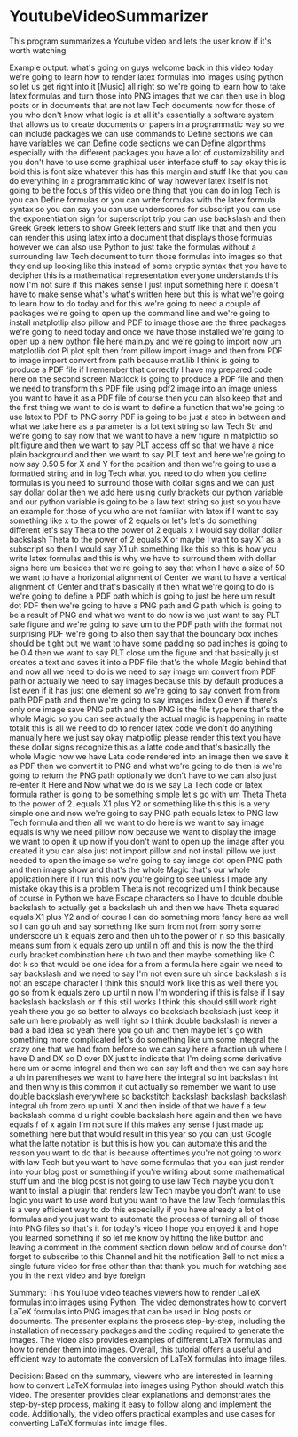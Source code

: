 # YoutubeVideoSummarizer
This program summarizes a Youtube video and lets the user know if it's worth watching

Example output:
what's going on guys welcome back in this video today we're going to learn how to render latex formulas into images using python so let us get right into it [Music] all right so we're going to learn how to take latex formulas and turn those into PNG images that we can then use in blog posts or in documents that are not law Tech documents now for those of you who don't know what logic is at all it's essentially a software system that allows us to create documents or papers in a programmatic way so we can include packages we can use commands to Define sections we can have variables we can Define code sections we can Define algorithms especially with the different packages you have a lot of customizability and you don't have to use some graphical user interface stuff to say okay this is bold this is font size whatever this has this margin and stuff like that you can do everything in a programmatic kind of way however latex itself is not going to be the focus of this video one thing that you can do in log Tech is you can Define formulas or you can write formulas with the latex formula syntax so you can say you can use underscores for subscript you can use the exponentiation sign for superscript trip you can use backslash and then Greek Greek letters to show Greek letters and stuff like that and then you can render this using latex into a document that displays those formulas however we can also use Python to just take the formulas without a surrounding law Tech document to turn those formulas into images so that they end up looking like this instead of some cryptic syntax that you have to decipher this is a mathematical representation everyone understands this now I'm not sure if this makes sense I just input something here it doesn't have to make sense what's what's written here but this is what we're going to learn how to do today and for this we're going to need a couple of packages we're going to open up the command line and we're going to install matplotlip also pillow and PDF to image those are the three packages we're going to need today and once we have those installed we're going to open up a new python file here main.py and we're going to import now um matplotlib dot Pi plot splt then from pillow import image and then from PDF to image import convert from path because mat.lib I think is going to produce a PDF file if I remember that correctly I have my prepared code here on the second screen Matlock is going to produce a PDF file and then we need to transform this PDF file using pdf2 image into an image unless you want to have it as a PDF file of course then you can also keep that and the first thing we want to do is want to define a function that we're going to use latex to PDF to PNG sorry PDF is going to be just a step in between and what we take here as a parameter is a lot text string so law Tech Str and we're going to say now that we want to have a new figure in matplotlib so plt.figure and then we want to say PLT access off so that we have a nice plain background and then we want to say PLT text and here we're going to now say 0.50.5 for X and Y for the position and then we're going to use a formatted string and in log Tech what you need to do when you define formulas is you need to surround those with dollar signs and we can just say dollar dollar then we add here using curly brackets our python variable and our python variable is going to be a law text string so just so you have an example for those of you who are not familiar with latex if I want to say something like x to the power of 2 equals or let's let's do something different let's say Theta to the power of 2 equals x I would say dollar dollar backslash Theta to the power of 2 equals X or maybe I want to say X1 as a subscript so then I would say X1 uh something like this so this is how you write latex formulas and this is why we have to surround them with dollar signs here um besides that we're going to say that when I have a size of 50 we want to have a horizontal alignment of Center we want to have a vertical alignment of Center and that's basically it then what we're going to do is we're going to define a PDF path which is going to just be here um result dot PDF then we're going to have a PNG path and G path which is going to be a result of PNG and what we want to do now is we just want to say PLT safe figure and we're going to save um to the PDF path with the format not surprising PDF we're going to also then say that the boundary box inches should be tight but we want to have some padding so pad inches is going to be 0.4 then we want to say PLT close um the figure and that basically just creates a text and saves it into a PDF file that's the whole Magic behind that and now all we need to do is we need to say image um convert from PDF path or actually we need to say images because this by default produces a list even if it has just one element so we're going to say convert from from path PDF path and then we're going to say images index 0 even if there's only one image save PNG path and then PNG is the file type here that's the whole Magic so you can see actually the actual magic is happening in matte totalit this is all we need to do to render latex code we don't do anything manually here we just say okay matplotlip please render this text you have these dollar signs recognize this as a latte code and that's basically the whole Magic now we have Lata code rendered into an image then we save it as PDF then we convert it to PNG and what we're going to do then is we're going to return the PNG path optionally we don't have to we can also just re-enter It Here and Now what we do is we say La Tech code or latex formula rather is going to be something simple let's go with um Theta Theta to the power of 2. equals X1 plus Y2 or something like this this is a very simple one and now we're going to say PNG path equals latex to PNG law Tech formula and then all we want to do here is we want to say image equals is why we need pillow now because we want to display the image we want to open it up now if you don't want to open up the image after you created it you can also just not import pillow and not install pillow we just needed to open the image so we're going to say image dot open PNG path and then image show and that's the whole Magic that's our whole application here if I run this now you're going to see unless I made any mistake okay this is a problem Theta is not recognized um I think because of course in Python we have Escape characters so I have to double double backslash to actually get a backslash uh and then we have Theta squared equals X1 plus Y2 and of course I can do something more fancy here as well so I can go uh and say something like sum from not from sorry some underscore uh k equals zero and then uh to the power of n so this basically means sum from k equals zero up until n off and this is now the the third curly bracket combination here uh two and then maybe something like C dot k so that would be one idea for a from a formula here again we need to say backslash and we need to say I'm not even sure uh since backslash s is not an escape character I think this should work like this as well there you go so from k equals zero up until n now I'm wondering if this is false if I say backslash backslash or if this still works I think this should still work right yeah there you go so better to always do backslash backslash just keep it safe um here probably as well right so I think double backslash is never a bad a bad idea so yeah there you go uh and then maybe let's go with something more complicated let's do something like um some integral the crazy one that we had from before so we can say here a fraction uh where I have D and DX so D over DX just to indicate that I'm doing some derivative here um or some integral and then we can say left and then we can say here a uh in parentheses we want to have here the integral so int backslash int and then why is this common it out actually so remember we want to use double backslash everywhere so backstitch backslash backslash backslash integral uh from zero up until X and then inside of that we have f a few backslash comma d u right double backslash here again and then we have equals f of x again I'm not sure if this makes any sense I just made up something here but that would result in this year so you can just Google what the latte notation is but this is how you can automate this and the reason you want to do that is because oftentimes you're not going to work with law Tech but you want to have some formulas that you can just render into your blog post or something if you're writing about some mathematical stuff um and the blog post is not going to use law Tech maybe you don't want to install a plugin that renders law Tech maybe you don't want to use logic you want to use word but you want to have the law Tech formulas this is a very efficient way to do this especially if you have already a lot of formulas and you just want to automate the process of turning all of those into PNG files so that's it for today's video I hope you enjoyed it and hope you learned something if so let me know by hitting the like button and leaving a comment in the comment section down below and of course don't forget to subscribe to this Channel and hit the notification Bell to not miss a single future video for free other than that thank you much for watching see you in the next video and bye foreign

Summary:
This YouTube video teaches viewers how to render LaTeX formulas into images using Python. The video demonstrates how to convert LaTeX formulas into PNG images that can be used in blog posts or documents. The presenter explains the process step-by-step, including the installation of necessary packages and the coding required to generate the images. The video also provides examples of different LaTeX formulas and how to render them into images. Overall, this tutorial offers a useful and efficient way to automate the conversion of LaTeX formulas into image files.

Decision:
Based on the summary, viewers who are interested in learning how to convert LaTeX formulas into images using Python should watch this video. The presenter provides clear explanations and demonstrates the step-by-step process, making it easy to follow along and implement the code. Additionally, the video offers practical examples and use cases for converting LaTeX formulas into image files.

